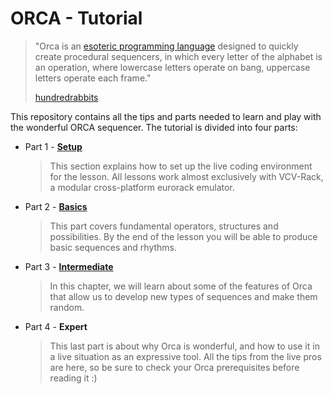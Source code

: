  # ORCA - Tutorial

> "Orca is an [esoteric programming language](https://en.wikipedia.org/wiki/Esoteric_programming_language) designed to quickly create procedural sequencers, in which every letter of the alphabet is an operation, where lowercase letters operate on  bang, uppercase letters operate each frame."
>
> [hundredrabbits](https://github.com/hundredrabbits/Orca)

This repository contains all the tips and parts needed to learn and play with the wonderful ORCA sequencer. The tutorial is divided into four parts:

- Part 1 - [**Setup**](./P1_Setup/P1_Setup.md)

  > This section explains how to set up the live coding environment for the lesson. All lessons work almost exclusively with VCV-Rack, a modular cross-platform eurorack emulator.

- Part 2 - [**Basics**](./P2_Basics/P2_Basics.md)

  > This part covers fundamental operators, structures and possibilities. By the end of the lesson you will be able to produce basic sequences and rhythms.

- Part 3 - [**Intermediate**](./P3_Intermediate/P3_Intermediate.md)

  > In this chapter, we will learn about some of the features of Orca that allow us to develop new types of sequences and make them random. 

- Part 4 - **Expert**

  > This last part is about why Orca is wonderful, and how to use it in a live situation as an expressive tool. All the tips from the live pros are here, so be sure to check your Orca prerequisites before reading it :) 


